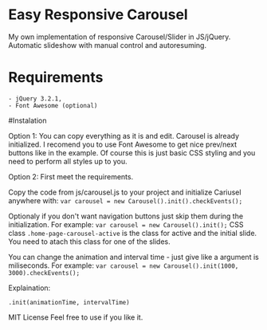 # Easy Responsive Carousel
My own implementation of responsive Carousel/Slider in JS/jQuery.
Automatic slideshow with manual control and autoresuming.

# Requirements
    - jQuery 3.2.1,
    - Font Awesome (optional)
    
#Instalation

Option 1:
You can copy everything as it is and edit.
Carousel is already initialized.
I recomend you to use Font Awesome to get nice prev/next buttons like in the example.
Of course this is just basic CSS styling and you need to perform all styles up to you.

Option 2:
First meet the requirements.

Copy the code from js/carousel.js to your project and initialize Cariusel anywhere with:
`var carousel = new Carousel().init().checkEvents();`

 
Optionaly if you don't want navigation buttons just skip them during the initialization. For example:
  `var carousel = new Carousel().init();`
CSS class `.home-page-carousel-active` is the class for active and the initial slide. You need to atach this class for one of the slides.

You can change the animation and interval time - just give like a argument is miliseconds. For example:
`var carousel = new Carousel().init(1000, 3000).checkEvents();`

Explaination:

`.init(animationTime, intervalTime)`

MIT License
Feel free to use if you like it.


  




